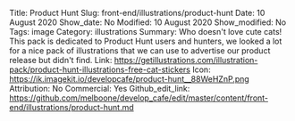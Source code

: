 Title: Product Hunt
Slug: front-end/illustrations/product-hunt
Date: 10 August 2020
Show_date: No
Modified: 10 August 2020
Show_modified: No
Tags: image
Category: illustrations
Summary: Who doesn't love cute cats! This pack is dedicated to Product Hunt users and hunters, we looked a lot for a nice pack of illustrations that we can use to advertise our product release but didn't find.
Link: https://getillustrations.com/illustration-pack/product-hunt-illustrations-free-cat-stickers
Icon: https://ik.imagekit.io/developcafe/product-hunt__88WeHZnP.png
Attribution: No
Commercial: Yes
Github_edit_link: https://github.com/melboone/develop_cafe/edit/master/content/front-end/illustrations/product-hunt.md